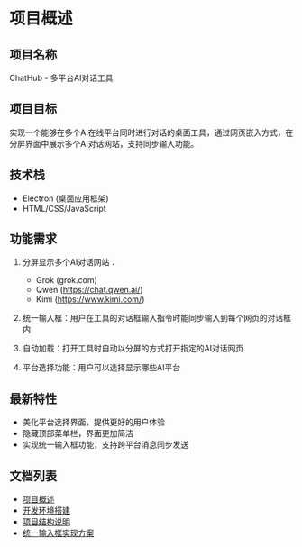 # 项目概述

## 项目名称
ChatHub - 多平台AI对话工具

## 项目目标
实现一个能够在多个AI在线平台同时进行对话的桌面工具，通过网页嵌入方式，在分屏界面中展示多个AI对话网站，支持同步输入功能。

## 技术栈
- Electron (桌面应用框架)
- HTML/CSS/JavaScript

## 功能需求
1. 分屏显示多个AI对话网站：
   - Grok (grok.com)
   - Qwen (https://chat.qwen.ai/)
   - Kimi (https://www.kimi.com/)
   
2. 统一输入框：用户在工具的对话框输入指令时能同步输入到每个网页的对话框内

3. 自动加载：打开工具时自动以分屏的方式打开指定的AI对话网页

4. 平台选择功能：用户可以选择显示哪些AI平台

## 最新特性
- 美化平台选择界面，提供更好的用户体验
- 隐藏顶部菜单栏，界面更加简洁
- 实现统一输入框功能，支持跨平台消息同步发送

## 文档列表
- [项目概述](./01-project-overview.md)
- [开发环境搭建](./02-development-environment.md)
- [项目结构说明](./03-project-structure.md)
- [统一输入框实现方案](./04-unified-input-implementation.md)